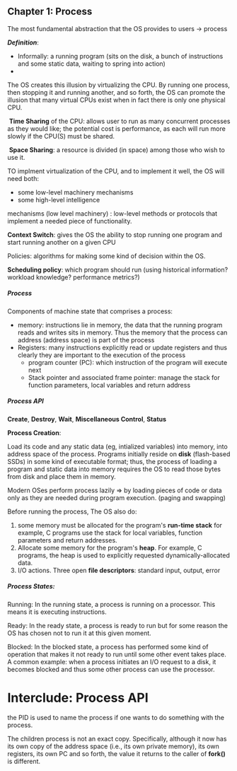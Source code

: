 

## Chapter 1: Process

The most fundamental abstraction that the OS provides to users -> process



***Definition***: 

- Informally: a running program (sits on the disk, a bunch of instructions and some static data, waiting to spring into action)
- 



The OS creates this illusion by virtualizing the CPU. By running one process, then stopping it and running another, and so forth, the OS can promote the illusion that many virtual CPUs exist when in fact there is only one physical CPU.

​	**Time Sharing** of the CPU: allows user to run as many concurrent processes as they would like; the potential cost is performance, as each will run more slowly if the CPU(S) must be shared.

​	**Space Sharing**: a resource is divided (in space) among those who wish to use it.

TO implment virtualization of the CPU, and to implement it well, the OS will need both:

- some low-level machinery mechanisms
- some high-level intelligence



mechanisms (low level machinery) : low-level methods or protocols that implement a needed piece of functionality.

**Context Switch**: gives the OS the ability to stop running one program and start running another on a given CPU





Policies: algorithms for making some kind of decision within the OS.

**Scheduling policy**: which program should run (using historical information? workload knowledge? performance metrics?)



##### Process

Components of machine state that comprises a process:

- memory: instructions lie in memory, the data that the running program reads and writes sits in memory. Thus the memory that the process can address (address space) is part of the process
- Registers: many instructions explicitly read or update registers and thus clearly they are important to the execution of the process
  - program counter (PC): which instruction of the program will execute next
  - Stack pointer and associated frame pointer: manage the stack for function parameters, local variables and return address



##### Process API

**Create**, **Destroy**, **Wait**, **Miscellaneous Control**, **Status**

**Process Creation**: 

Load its code and any static data (eg, intialized variables) into memory, into address space of the process. Programs initially reside on **disk** (flash-based SSDs) in some kind of executable format; thus, the process of loading a program and static data into memory requires the OS to read those bytes from disk and place them in memory.

Modern OSes perform process lazily => by loading pieces of code or data only as they are needed during program execution. (paging and swapping)



Before running the process, The OS also do:

1. some memory must be allocated for the program's **run-time stack** for example, C programs use the stack for local variables, function parameters and return addresses.
2. Allocate some memory for the program's **heap**. For example, C programs, the heap is used to explicitly requested dynamically-allocated data.
3. I/O actions. Three open **file descriptors**: standard input, output, error



##### Process States:

Running: In the running state, a process is running on a processor. This means it is executing instructions.

Ready: In the ready state, a process is ready to run but for some reason the OS has chosen not to run it at this given moment.

Blocked: In the blocked state, a process has performed some kind of operation that makes it not ready to run until some other event takes place. A common example: when a process initiates an I/O request to a disk, it becomes blocked and thus some other process can use the processor.





# Interclude: Process API



the PID is used to name the process if one wants to do something with the process.

The children process is not an exact copy. Specifically, although it now has its own copy of the address space (i.e., its own private memory), its own registers, its own PC and so forth, the value it returns to the caller of **fork()** is different. 










